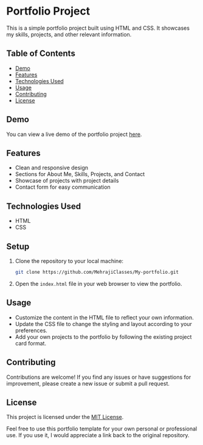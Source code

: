 # Portfolio Project

This is a simple portfolio project built using HTML and CSS. It showcases my skills, projects, and other relevant information.

## Table of Contents
- [Demo](#demo)
- [Features](#features)
- [Technologies Used](#technologies-used)
- [Usage](#usage)
- [Contributing](#contributing)
- [License](#license)

## Demo
You can view a live demo of the portfolio project [here](#).

## Features
- Clean and responsive design
- Sections for About Me, Skills, Projects, and Contact
- Showcase of projects with project details
- Contact form for easy communication

## Technologies Used
- HTML
- CSS

## Setup
1. Clone the repository to your local machine:
   ```bash
   git clone https://github.com/MehrajiClasses/My-portfolio.git
   ```


3. Open the `index.html` file in your web browser to view the portfolio.

## Usage
- Customize the content in the HTML file to reflect your own information.
- Update the CSS file to change the styling and layout according to your preferences.
- Add your own projects to the portfolio by following the existing project card format.

## Contributing
Contributions are welcome! If you find any issues or have suggestions for improvement, please create a new issue or submit a pull request.

## License
This project is licensed under the [MIT License](LICENSE).

Feel free to use this portfolio template for your own personal or professional use. If you use it, I would appreciate a link back to the original repository.
